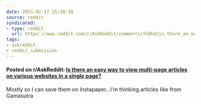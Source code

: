 ```yaml
---
date: 2011-02-17 15:20:39
source: reddit
syndicated:
- type: reddit
  url: https://www.reddit.com/r/AskReddit/comments/fn8kd/is_there_an_easy_way_to_view_multipage_articles/
tags:
- askreddit
- reddit_submission
---
```


#### Posted on r/AskReddit: [Is there an easy way to view multi-page articles on various websites in a single page?](https://reddit.com/r/AskReddit/comments/fn8kd/is_there_an_easy_way_to_view_multipage_articles/)

Mostly so I can save them on Instapaper...I'm thinking articles like from Gamasutra